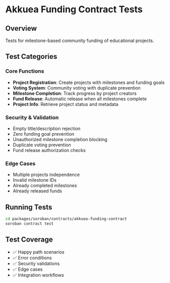 # Akkuea Funding Contract Tests

## Overview

Tests for milestone-based community funding of educational projects.

## Test Categories

### Core Functions

- **Project Registration**: Create projects with milestones and funding goals
- **Voting System**: Community voting with duplicate prevention
- **Milestone Completion**: Track progress by project creators
- **Fund Release**: Automatic release when all milestones complete
- **Project Info**: Retrieve project status and metadata

### Security & Validation

- Empty title/description rejection
- Zero funding goal prevention
- Unauthorized milestone completion blocking
- Duplicate voting prevention
- Fund release authorization checks

### Edge Cases

- Multiple projects independence
- Invalid milestone IDs
- Already completed milestones
- Already released funds

## Running Tests

```bash
cd packages/soroban/contracts/akkuea-funding-contract
soroban contract test
```

## Test Coverage

- ✅ Happy path scenarios
- ✅ Error conditions
- ✅ Security validations
- ✅ Edge cases
- ✅ Integration workflows

